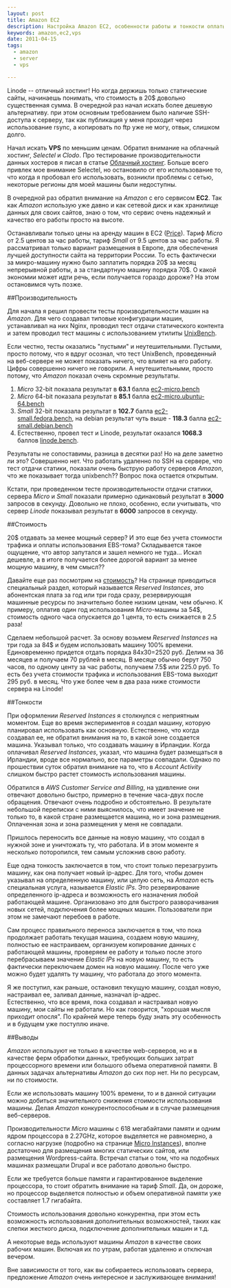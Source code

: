 ```yaml
--- 
layout: post
title: Amazon EC2
description: Настройка Amazon EC2, особенности работы и тонкости оплаты
keywords: amazon,ec2,vps
date: 2011-04-15
tags:
  - amazon
  - server
  - vps

---
```

Linode -- отличный хостинг! Но когда держишь только статические сайты, начинаешь понимать, что стоимость в 20$ довольно 
существенная сумма. В очередной раз начал искать более дешевую альтернативу. при этом основным требованием было наличие 
SSH-доступа к серверу, так как публикация у меня проходит через использование rsync, а копировать по ftp уже не могу, отвык, 
слишком долго.

Начал искать **VPS** по меньшим ценам. Обратил внимание на облачный хостинг, *Selectel* и *Clodo*. Про тестирование 
производительности данных хостеров я писал в статье [Облачный хостинг][2]. Больше всего привлек мое внимание Selectel, но 
остановило от его использование то, что когда я пробовал его использовать, возникли проблемы с сетью, некоторые регионы для моей 
машины были недоступны.

В очередной раз обратил внимание на *Amazon* с его сервисом **EC2**. Так как *Amazon* использую уже давно и как сетевой диск и 
как хранилище данных для своих сайтов, знаю о том, что сервис очень надежный и качество его работы просто на высоте. 

Останавливали только цены на аренду машин в EC2 ([Price][3]). Тариф *Micro* от 2.5 центов за час работы, тариф *Small* от 9.5 
центов за час работы. Я рассматривал только вариант размещения в Европе, для обеспечения лучшей доступности сайта на территории 
России. То есть фактически за микро-машину нужно было заплатить порядка 20$ за месяц непрерывной работы, а за стандартную машину 
порядка 70$. О какой экономии может идти речь, если получается гораздо дороже? На этом остановимся чуть позже.

##Производительность

Для начала я решил провести тесты производительности машин на *Amazon*. Для чего создавал типовые конфигурации машин, 
устанавливал на них Nginx, проводил тест отдачи статического контента и затем проводил тест машины с использованием утилиты 
[UnixBench][4].

Если честно, тесты оказались "пустыми" и неутешительными. Пустыми, просто потому, что я вдруг осознал, что тест UnixBench, 
проведенный на веб-сервере не может показать ничего, что влияет на его работу. Цифры совершенно ничего не говорили. А 
неутешительными, просто потому, что *Amazon* показал очень скромные результаты.

1. *Micro* 32-bit показала результат в **63.1** балла [ec2-micro.bench][5]
2. *Micro* 64-bit показала результат в **85.1** балла [ec2-micro.ubuntu-64.bench][6]
3. *Small* 32-bit показала результат в **102.7** балла [ec2-small.fedora.bench][7], на debian результат чуть выше - **118.3** 
балла [ec2-small.debian.bench][8]
4. Естественно, провел тест и Linode, результат оказался **1068.3** баллов [linode.bench][9].

Результаты не сопоставимы, разница в десятки раз! Но на деле заметно ли это? Совершенно нет. Что работать удаленно по SSH на 
сервере, что тест отдачи статики, показали очень быструю работу серверов *Amazon*, что же показывает тогда unixbench?? Вопрос 
пока остается открытым.

Кстати, при проведенном тесте производительности отдачи статики, сервера *Micro* и *Small* показали примерно одинаковый 
результат в **3000** запросов в секунду. Довольно не плохо, особенно, если учитывать, что сервер *Linode* показывал результат в 
**6000** запросов в секунду. 

##Стоимость

20$ отдавать за менее мощный сервер? И это еще без учета стоимости трафика и оплаты использования EBS-тома? Складывается такое 
ощущение, что автор запутался и зашел немного не туда... Искал дешевле, а в итоге получается более дорогой вариант за менее 
мощную машину, в чем смысл??

Давайте еще раз посмотрим на [стоимость][3]? На странице приводиться специальный раздел, который называется *Reserved 
Instances*, это абонентская плата за год или три года сразу, резервирующая машинные ресурсы по значительно более низким ценам, 
чем обычно. К примеру, оплатив один год использования *Micro*-машины за 54$, стоимость одного часа опускается до 1 цента, то 
есть снижается в 2.5 раза!

Сделаем небольшой расчет. За основу возьмем *Reserved Instances* на три года за 84$ и будем использовать машину 100% времени.  
Единовременно придется отдать порядка 84x30=2520 руб. Делим на 36 месяцев и получаем 70 рублей в месяц. В месяце обычно берут 
750 часов, по одному центу за час работы, получаем 7.5$ или 225.0 руб. То есть без учета стоимости трафика и использования 
EBS-тома выходит 295 руб. в месяц. Что уже более чем в два раза ниже стоимости сервера на Linode!

##Тонкости

При оформлении *Reserved Instances* я столкнулся с неприятным моментом. Еще во время экспериментов я создал машину, которую 
планировал использовать как основную. Естественно, что когда создавал ее, не обратил внимания на то, в какой зоне создается 
машина. Указывал только, что создавать машину в Ирландии. Когда оплачивал *Reserved Instances*, указал, что машина будет 
размещаться в Ирландии, вроде все нормально, все параметры совпадали. Однако по прошествии суток обратил внимание на то, что в 
*Account Activity* слишком быстро растет стоимость использования машины. 

Обратился в *AWS Customer Service and Billing*, на удивление они отвечают довольно быстро, примерно в течение часа-двух после 
обращения. Отвечают очень подробно и обстоятельно. В результате небольшой переписки с ними выяснилось, что имеет значение не 
только то, в какой стране размещается машина, но и зона размещения. Оплаченная зона и зона размещения у меня не совпадали. 

Пришлось переносить все данные на новую машину, что создал в нужной зоне и уничтожать ту, что работала. И в этом моменте я 
несколько поторопился, тем самым усложнив свою работу.

Еще одна тонкость заключается в том, что стоит только перезагрузить машину, как она получает новый ip-адрес. Для того, чтобы 
домен указывал на определенную машину, или целую сеть, на *Amazon* есть специальная услуга, называется *Elastic IPs*. Это 
резервирование определенного ip-адреса и возможность его назначения любой работающей машине. Организовано это для быстрого 
разворачивания новых сетей, подключения более мощных машин. Пользователи при этом не замечают перебоев в работе. 

Сам процесс правильного переноса заключается в том, что пока продолжает работать текущая машина, создаем новую машину, полностью 
ее настраиваем, организуем копирование данных с работающей машины, проверяем ее работу и только после этого перебрасываем 
значение *Elastic IPs* на новую машину, то есть фактически переключаем домен на новую машину. После чего уже можно будет удалять 
ту машину, что работала до этого момента. 

Я же поступил, как раньше, остановил текущую машину, создал новую, настраивал ее, заливал данные, назначал ip-адрес.  
Естественно, что все время, пока создавал и настраивал новую машину, мои сайты не работали. Но как говорится, "хорошая мысля 
приходит опосля". По крайней мере теперь буду знать эту особенность и в будущем уже поступлю иначе.

##Выводы

*Amazon* используют не только в качестве web-серверов, но и в качестве ферм обработки данных, требующих больших затрат 
процессорного времени или большого объема оперативной памяти. В данных задачах альтернативы *Amazon* до сих пор нет. Ни по 
ресурсам, ни по стоимости.

Если же использовать машину 100% времени, то и в данной ситуации можно добиться значительного снижения стоимости использования 
машины. Делая *Amazon* конкурентоспособным и в случае размещения веб-серверов. 

Производительности *Micro* машины с 618 мегабайтами памяти и одним ядром процессора в 2.27GHz, которое выделяется не равномерно, 
а согласно нагрузке (подробно на странице [Micro Instances][10]), вполне достаточно для размещения многих статических сайтов, 
или размещения Wordpress-сайта. Встречал статьи о том, что на подобных машинах размещали Drupal и все работало довольно быстро.

Если же требуется больше памяти и гарантированное выделение процессора, то стоит обратить внимание на тариф *Small*. Да, он 
дороже, но процессор выделяется полностью и объем оперативной памяти уже составляет 1.7 гигабайта. 

Стоимость использования довольно конкурентна, при этом есть возможность использования дополнительных возможностей, таких как 
слепки жесткого диска, подключение дополнительных машин и т.д.

А некоторые ведь используют машины *Amazon* в качестве своих рабочих машин. Включая их по утрам, работая удаленно и отключая 
вечером. 

Вне зависимости от того, как вы собираетесь использовать сервера, предложение *Amazon* очень интересное и заслуживающее 
внимания! 

[1]: http://www.juev.ru/linode "Linode"
[2]: http://www.juev.ru/2011/03/27/cloud-hosting/ "Облачный хостинг"
[3]: http://aws.amazon.com/ec2/#pricing "Amazon EC2 Price"
[4]: http://code.google.com/p/byte-unixbench/ "UnixBench"
[5]: http://static.juev.ru/2011/04/ec2-micro.bench.txt "ec2-micro.bench"
[6]: http://static.juev.ru/2011/04/ec2-micro.ubuntu-64.bench.txt "ec2-micro.ubuntu-64.bench"
[7]: http://static.juev.ru/2011/04/ec2-small.fedora.bench.txt "ec2-small.fedora.bench"
[8]: http://static.juev.ru/2011/04/ec2-small.debian.bench.txt "ec2-small.debian.bench"
[9]: http://static.juev.ru/2011/04/linode.bench.txt "linode.bench"
[10]: http://docs.amazonwebservices.com/AWSEC2/latest/UserGuide/index.html?concepts_micro_instances.html "Micro Instances"
